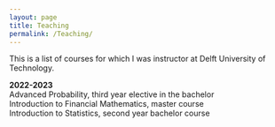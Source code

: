 ```yaml
---
layout: page
title: Teaching
permalink: /Teaching/
---
```

This is a list of courses for which I was instructor at Delft University of Technology.

**2022-2023** \
Advanced Probability, third year elective in the bachelor \
Introduction to Financial Mathematics, master course \
Introduction to Statistics, second year bachelor course
